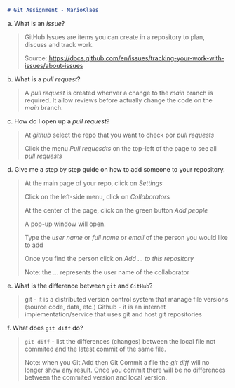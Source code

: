 ```markdown
# Git Assignment - MarioKlaes
```

a. What is an _issue_?

> GitHub Issues are items you can create in a repository to plan, discuss and track work.
> 
> Source: https://docs.github.com/en/issues/tracking-your-work-with-issues/about-issues

b. What is a _pull request_?

> A _pull request_ is created whenver a change to the _main_ branch is required. It allow reviews before actually change the code on the _main_ branch.

c. How do I open up a _pull request_?

> At _github_ select the repo that you want to check por _pull requests_
> 
> Click the menu _Pull requesdts_ on the top-left of the page to see all _pull requests_

d. Give me a step by step guide on how to add someone to your repository.

> At the main page of your repo, click on _Settings_
>
> Click on the left-side menu, click on _Collaborators_
>
> At the center of the page, click on the green button _Add people_
>
> A pop-up window will open.
>
> Type the _user name_ or _full name_ or _email_ of the person you would like to add
>
> Once you find the person click on _Add ... to this repository_
>
> Note: the ... represents the user name of the collaborator

e. What is the difference between `git` and `GitHub`?

> git - it is a distributed version control system that manage file versions (source code, data, etc.)
> Github - it is an internet implementation/service that uses git and host git repositories

f. What does `git diff` do?

> `git diff` - list the differences (changes) between the local file not commited and the latest commit of the same file.
> 
> Note: when you Git Add then Git Commit a file the _git diff_ will no longer show any result. 
> Once you commit there will be no differences between the commited version and local version.

